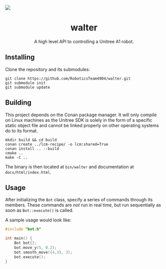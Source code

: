 <p align="center">
<img src="https://i.imgur.com/G4j0Xuj.jpeg" style="margin-left: auto; margin-right: auto; display: block;">
</p>
<h1 align="center">walter</h1>
<div align="center" style="text-align:center;">
	A high level API to controlling a Unitree A1 robot.
</div>

## Installing
Clone the repository and its submodules:
```
git clone https://github.com/RoboticsTeam4904/walter.git
git submodule init
git submodule update
```

## Building
This project depends on the Conan package manager. It will only compile on Linux machines as the Unitree SDK is solely in the form of a specific static object file and cannot be linked properly on other operating systems do to its format.

```
mkdir build && cd build
conan create ../lcm-recipe/ -o lcm:shared=True
conan install .. --build
cmake ..
make -C ..
```

The binary is then located at `bin/walter` and documentation at `docs/html/index.html`.

## Usage
After initializing the `Bot` class, specify a series of commands through its members. These commands are *not* run in real time, but run sequentially as soon as `Bot::execute()` is called.

A sample usage would look like:
```cpp
#include "bot.h"

int main() {
	Bot bot{};
	bot.move_y(5, 0.2);
	bot.smooth_move({4,3}, 3);
	bot.execute();
}
```
